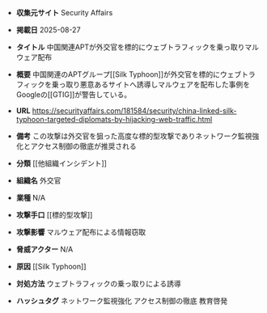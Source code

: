 - **収集元サイト**
Security Affairs

- **掲載日**
2025-08-27

- **タイトル**
中国関連APTが外交官を標的にウェブトラフィックを乗っ取りマルウェア配布

- **概要**
中国関連のAPTグループ[[Silk Typhoon]]が外交官を標的にウェブトラフィックを乗っ取り悪意あるサイトへ誘導しマルウェアを配布した事例をGoogleの[[GTIG]]が警告している。

- **URL**
https://securityaffairs.com/181584/security/china-linked-silk-typhoon-targeted-diplomats-by-hijacking-web-traffic.html

- **備考**
この攻撃は外交官を狙った高度な標的型攻撃でありネットワーク監視強化とアクセス制御の徹底が推奨される

- **分類**
[[他組織インシデント]]

- **組織名**
外交官

- **業種**
N/A

- **攻撃手口**
[[標的型攻撃]]

- **攻撃影響**
マルウェア配布による情報窃取

- **脅威アクター**
N/A

- **原因**
[[Silk Typhoon]]

- **対処方法**
ウェブトラフィックの乗っ取りによる誘導

- **ハッシュタグ**
ネットワーク監視強化 アクセス制御の徹底 教育啓発
